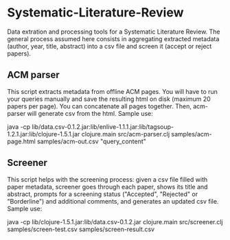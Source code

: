 Systematic-Literature-Review
============================

Data extration and processing tools for a Systematic Literature Review. The general process assumed here consists in aggregating extracted metadata (author, year, title, abstract) into a csv file and screen it (accept or reject papers).


ACM parser
----------

This script extracts metadata from offline ACM pages. You will have to run your queries manually and save the resulting html on disk (maximum 20 papers per page). You can concatenate all pages together. Then, acm-parser will generate csv from the html. Sample use:

java -cp lib/data.csv-0.1.2.jar:lib/enlive-1.1.1.jar:lib/tagsoup-1.2.1.jar:lib/clojure-1.5.1.jar clojure.main src/acm-parser.clj samples/acm-page.html samples/acm-out.csv "query_content"


Screener
--------

This script helps with the screening process: given a csv file filled with paper metadata, screener goes through each paper, shows its title and abstract, prompts for a screening status ("Accepted", "Rejected" or "Borderline") and additional comments, and generates an updated csv file. Sample use:

java -cp lib/clojure-1.5.1.jar:lib/data.csv-0.1.2.jar clojure.main src/screener.clj samples/screen-test.csv samples/screen-result.csv
